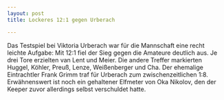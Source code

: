 ```yaml
---
layout: post
title: Lockeres 12:1 gegen Urberach

---
```


Das Testspiel bei Viktoria Urberach war für die Mannschaft eine recht leichte Aufgabe: Mit 12:1 fiel der Sieg gegen die Amateure deutlich aus. Je drei Tore erzielten van Lent und Meier. Die andere Treffer markierten Huggel, Köhler, Preuß, Lenze, Weißenberger und Cha. Der ehemalige Eintrachtler Frank Grimm traf für Urberach zum zwischenzeitlichen 1:8. Erwähnenswert ist noch ein gehaltener Elfmeter von Oka Nikolov, den der Keeper zuvor allerdings selbst verschuldet hatte.


